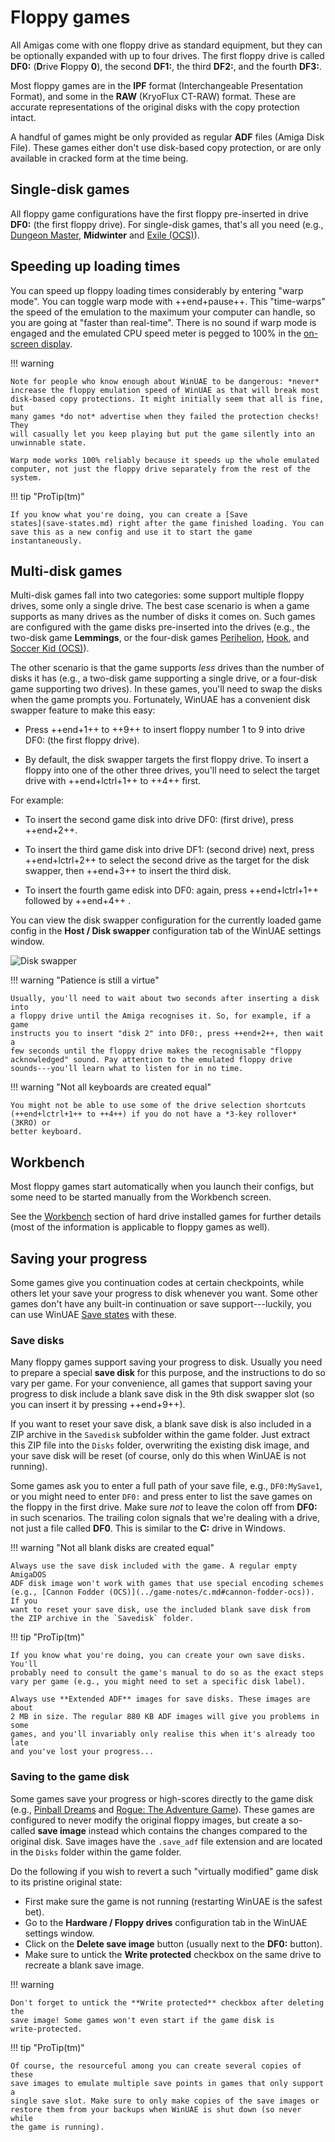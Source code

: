 # Floppy games

All Amigas come with one floppy drive as standard equipment, but they can be
optionally expanded with up to four drives. The first floppy drive is called
**DF0:** (**D**rive **F**loppy **0**), the second **DF1:**, the third
**DF2:**, and the fourth **DF3:**.

Most floppy games are in the **IPF** format (Interchangeable Presentation
Format), and some in the **RAW** (KryoFlux CT-RAW) format. These are accurate
representations of the original disks with the copy protection intact.

A handful of games might be only provided as regular **ADF** files (Amiga Disk
File). These games either don't use disk-based copy protection, or are only
available in cracked form at the time being.


## Single-disk games

All floppy game configurations have the first floppy pre-inserted in drive
**DF0:** (the first floppy drive). For single-disk games, that's all you need
(e.g., [Dungeon Master](../game-notes/d.md#dungeon-master-v36), **Midwinter** and
[Exile (OCS)](../game-notes/e-f.md#exile-ocs)).


## Speeding up loading times

You can speed up floppy loading times considerably by entering "warp mode".
You can toggle warp mode with ++end+pause++. This "time-warps" the speed of
the emulation to the maximum your computer can handle, so you are going at
"faster than real-time". There is no sound if warp mode is engaged and the
emulated CPU speed meter is pegged to 100% in the
[on-screen display](getting-started.md#on-screen-display).

!!! warning

    Note for people who know enough about WinUAE to be dangerous: *never*
    increase the floppy emulation speed of WinUAE as that will break most
    disk-based copy protections. It might initially seem that all is fine, but
    many games *do not* advertise when they failed the protection checks! They
    will casually let you keep playing but put the game silently into an
    unwinnable state.

    Warp mode works 100% reliably because it speeds up the whole emulated
    computer, not just the floppy drive separately from the rest of the
    system.

!!! tip "ProTip(tm)"

    If you know what you're doing, you can create a [Save
    states](save-states.md) right after the game finished loading. You can
    save this as a new config and use it to start the game instantaneously.


## Multi-disk games

Multi-disk games fall into two categories: some support multiple floppy
drives, some only a single drive. The best case scenario is when a game
supports as many drives as the number of disks it comes on. Such games are
configured with the game disks pre-inserted into the drives (e.g., the
two-disk game **Lemmings**, or the four-disk games
[Perihelion](../game-notes/p.md#perihelion), [Hook](../game-notes/g-j.md#hook), and
[Soccer Kid (OCS)](../game-notes/s.md#soccer-kid-ocs)).

The other scenario is that the game supports *less* drives than the number of
disks it has (e.g., a two-disk game supporting a single drive, or a four-disk
game supporting two drives). In these games, you'll need to swap the disks
when the game prompts you. Fortunately, WinUAE has a convenient disk swapper
feature to make this easy:

- Press ++end+1++ to ++9++ to insert floppy number 1 to 9 into drive
  DF0: (the first floppy drive).

- By default, the disk swapper targets the first floppy drive. To insert a
  floppy into one of the other three drives, you'll need to select the target
  drive with ++end+lctrl+1++ to ++4++ first.

For example:

- To insert the second game disk into drive DF0: (first drive), press ++end+2++.

- To insert the third game disk into drive DF1: (second drive) next, press
  ++end+lctrl+2++ to select the second drive as the target for the disk
  swapper, then ++end+3++ to insert the third disk.

- To insert the fourth game edisk into DF0: again, press ++end+lctrl+1++
  followed by ++end+4++ .

You can view the disk swapper configuration for the currently loaded game
config in the **Host / Disk swapper** configuration tab of the WinUAE
settings window.

![Disk swapper](img/disk-swapper.png)

!!! warning "Patience is still a virtue"

    Usually, you'll need to wait about two seconds after inserting a disk into
    a floppy drive until the Amiga recognises it. So, for example, if a game
    instructs you to insert "disk 2" into DF0:, press ++end+2++, then wait a
    few seconds until the floppy drive makes the recognisable "floppy
    acknowledged" sound. Pay attention to the emulated floppy drive
    sounds---you'll learn what to listen for in no time.


!!! warning "Not all keyboards are created equal"

    You might not be able to use some of the drive selection shortcuts
    (++end+lctrl+1++ to ++4++) if you do not have a *3-key rollover* (3KRO) or
    better keyboard.


## Workbench

Most floppy games start automatically when you launch their configs, but
some need to be started manually from the Workbench screen.

See the [Workbench](hard-drive-games.md#workbench) section of hard drive
installed games for further details (most of the information is applicable to
floppy games as well).


## Saving your progress

Some games give you continuation codes at certain checkpoints, while others
let your save your progress to disk whenever you want. Some other games don't
have any built-in continuation or save support---luckily, you can use WinUAE
[Save states](save-states.md) with these.

### Save disks

Many floppy games support saving your progress to disk. Usually you need to
prepare a special **save disk** for this purpose, and the instructions to do
so vary per game. For your convenience, all games that support saving your
progress to disk include a blank save disk in the 9th disk swapper slot (so
you can insert it by pressing ++end+9++).

If you want to reset your save disk, a blank save disk is also included in a
ZIP archive in the `Savedisk` subfolder within the game folder. Just extract
this ZIP file into the `Disks` folder, overwriting the existing disk image,
and your save disk will be reset (of course, only do this when WinUAE is not
running).

Some games ask you to enter a full path of your save file, e.g.,
`DF0:MySave1`, or you might need to enter `DF0:` and press enter to list
the save games on the floppy in the first drive. Make sure *not* to leave the
colon off from **DF0:** in such scenarios. The trailing colon signals that
we're dealing with a drive, not just a file called **DF0**. This is similar to
the **C:** drive in Windows.

!!! warning "Not all blank disks are created equal"

    Always use the save disk included with the game. A regular empty AmigaDOS
    ADF disk image won't work with games that use special encoding schemes
    (e.g., [Cannon Fodder (OCS)](../game-notes/c.md#cannon-fodder-ocs)). If you
    want to reset your save disk, use the included blank save disk from
    the ZIP archive in the `Savedisk` folder.

!!! tip "ProTip(tm)"

    If you know what you're doing, you can create your own save disks. You'll
    probably need to consult the game's manual to do so as the exact steps
    vary per game (e.g., you might need to set a specific disk label).

    Always use **Extended ADF** images for save disks. These images are about
    2 MB in size. The regular 880 KB ADF images will give you problems in some
    games, and you'll invariably only realise this when it's already too late
    and you've lost your progress...


### Saving to the game disk

Some games save your progress or high-scores directly to the game disk (e.g.,
[Pinball Dreams](../game-notes/p.md#pinball-dreams) and [Rogue: The Adventure
Game](../game-notes/q-r.md#rogue-the-adventure-game)). These games are configured
to never modify the original floppy images, but create a so-called **save
image** instead which contains the changes compared to the original disk. Save
images have the `.save_adf` file extension and are located in the `Disks`
folder within the game folder.

Do the following if you wish to revert a such "virtually modified" game disk
to its pristine original state:

- First make sure the game is not running (restarting WinUAE is the safest
  bet).
- Go to the **Hardware / Floppy drives** configuration tab in the WinUAE
  settings window.
- Click on the **Delete save image** button (usually next to the **DF0:**
  button).
- Make sure to untick the **Write protected** checkbox on the same drive to
  recreate a blank save image.

!!! warning

    Don't forget to untick the **Write protected** checkbox after deleting the
    save image! Some games won't even start if the game disk is
    write-protected.


!!! tip "ProTip(tm)"

    Of course, the resourceful among you can create several copies of these
    save images to emulate multiple save points in games that only support a
    single save slot. Make sure to only make copies of the save images or
    restore them from your backups when WinUAE is shut down (so never while
    the game is running).
